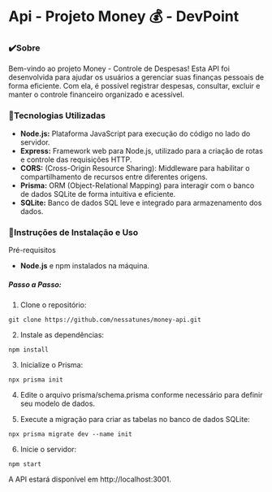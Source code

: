 # Api - Projeto Money 💰 - DevPoint

### ✔️Sobre

Bem-vindo ao projeto Money - Controle de Despesas! Esta API foi desenvolvida para ajudar os usuários a gerenciar suas finanças pessoais de forma eficiente. Com ela, é possível registrar despesas, consultar, excluir e manter o controle financeiro organizado e acessível.

### 🚀Tecnologias Utilizadas

 - **Node.js:** Plataforma JavaScript para execução do código no lado do servidor.
 - **Express:** Framework web para Node.js, utilizado para a criação de rotas e controle das requisições HTTP.
 - **CORS:** (Cross-Origin Resource Sharing): Middleware para habilitar o compartilhamento de recursos entre diferentes origens.
 - **Prisma:** ORM (Object-Relational Mapping) para interagir com o banco de dados SQLite de forma intuitiva e eficiente.
 - **SQLite:** Banco de dados SQL leve e integrado para armazenamento dos dados.

### 📌Instruções de Instalação e Uso
Pré-requisitos
  - **Node.js** e npm instalados na máquina.
##### Passo a Passo:

1. Clone o repositório:
```
git clone https://github.com/nessatunes/money-api.git
```

2. Instale as dependências: 
```
npm install
```

3. Inicialize o Prisma:
```
npx prisma init
```

4. Edite o arquivo prisma/schema.prisma conforme necessário para definir seu modelo de dados.

5. Execute a migração para criar as tabelas no banco de dados SQLite:

```
npx prisma migrate dev --name init
```

6. Inicie o servidor:
```
npm start
```
A API estará disponível em http://localhost:3001.
